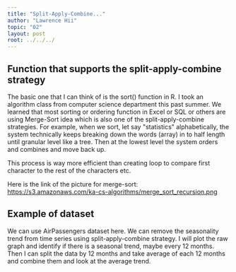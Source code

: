 ```yaml
---
title: "Split-Apply-Combine..."
author: "Lawrence Hii"
topic: "02"
layout: post
root: ../../../
---
```


## Function that supports the split-apply-combine strategy

The basic one that I can think of is the sort() function in R. I took an algorithm class from computer science department this past summer. We learned that most sorting or ordering function in Excel or SQL or others are using Merge-Sort idea which is also one of the split-apply-combine strategies. For example, when we sort, let say "statistics" alphabetically, the system technically keeps breaking down the words (array) in to half length until granular level like a tree. Then at the lowest level the system orders and combines and move back up. 

This process is way more efficient than creating loop to compare first character to the rest of the characters etc.

Here is the link of the picture for merge-sort: https://s3.amazonaws.com/ka-cs-algorithms/merge_sort_recursion.png

## Example of dataset
We can use AirPassengers dataset here. We can remove the seasonality trend from time series using split-apply-combine strategy. I will plot the raw graph and identify if there is a seasonal trend, maybe every 12 months. Then I can split the data by 12 months and take average of each 12 months and combine them and look at the average trend. 
